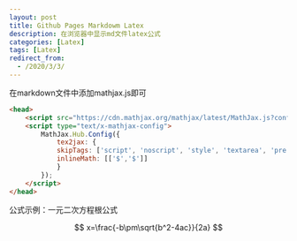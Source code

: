 ```yaml
---
layout: post
title: Github Pages Markdowm Latex
description: 在浏览器中显示md文件latex公式
categories: [Latex]
tags: [Latex]
redirect_from:
  - /2020/3/3/
---
```




<head>
    <script src="https://cdn.mathjax.org/mathjax/latest/MathJax.js?config=TeX-AMS-MML_HTMLorMML" type="text/javascript"></script>
    <script type="text/x-mathjax-config">
        MathJax.Hub.Config({
            tex2jax: {
            skipTags: ['script', 'noscript', 'style', 'textarea', 'pre'],
            inlineMath: [['$','$']]
            }
        });
    </script>
</head>

在markdown文件中添加mathjax.js即可

```html
<head>
    <script src="https://cdn.mathjax.org/mathjax/latest/MathJax.js?config=TeX-AMS-MML_HTMLorMML" type="text/javascript"></script>
    <script type="text/x-mathjax-config">
        MathJax.Hub.Config({
            tex2jax: {
            skipTags: ['script', 'noscript', 'style', 'textarea', 'pre'],
            inlineMath: [['$','$']]
            }
        });
    </script>
</head>
```

公式示例：一元二次方程根公式

$$ x=\frac{-b\pm\sqrt{b^2-4ac}}{2a} $$


